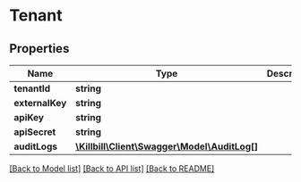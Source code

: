 # Tenant

## Properties
Name | Type | Description | Notes
------------ | ------------- | ------------- | -------------
**tenantId** | **string** |  | [optional] 
**externalKey** | **string** |  | [optional] 
**apiKey** | **string** |  | 
**apiSecret** | **string** |  | 
**auditLogs** | [**\Killbill\Client\Swagger\Model\AuditLog[]**](AuditLog.md) |  | [optional] 

[[Back to Model list]](../../README.md#documentation-for-models) [[Back to API list]](../../README.md#documentation-for-api-endpoints) [[Back to README]](../../README.md)

